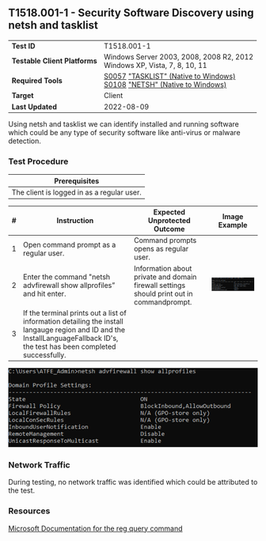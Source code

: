 ## T1518.001-1 - Security Software Discovery using netsh and tasklist
|||
|-|-|
|**Test ID**|T1518.001-1|
|**Testable Client Platforms**|Windows Server 2003, 2008, 2008 R2, 2012<br>Windows XP, Vista, 7, 8, 10, 11|#EDIT THIS!!!!!!!
|**Required Tools**|[S0057](https://attack.mitre.org/software/S0057/) ["TASKLIST" (Native to Windows)]()<br>[S0108](https://attack.mitre.org/software/S0108/) ["NETSH" (Native to Windows)]()|
|**Target**|Client|
|**Last Updated**|2022-08-09|

Using netsh and tasklist we can identify installed and running software which could be any type of security software like anti-virus or malware detection.

### Test Procedure
|Prerequisites|
|-|
|The client is logged in as a regular user.|

|#|Instruction|Expected Unprotected Outcome|Image Example|
|-|-|-|-|
|1|Open command prompt as a regular user.|Command prompts opens as regular user.||
|2|Enter the command "netsh advfirewall show allprofiles” and hit enter.|Information about private and domain firewall settings should print out in commandprompt.|![](T1518.001-1-netsh.png)|
|3|If the terminal prints out a list of information detailing the install langauge region and ID and the InstallLanguageFallback ID's, the test has been completed successfully.|||

![](T1518.001-1-netsh.png)

### Network Traffic
During testing, no network traffic was identified which could be attributed to the test.

### Resources
[Microsoft Documentation for the reg query command](https://docs.microsoft.com/en-us/previous-versions/windows/it-pro/windows-server-2012-r2-and-2012/cc742028(v=ws.11))